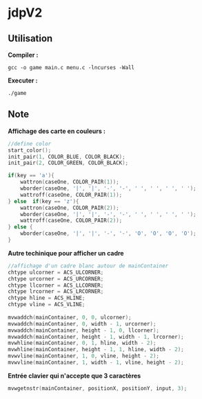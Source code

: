 # jdpV2

## Utilisation

**Compiler :**
```shell
gcc -o game main.c menu.c -lncurses -Wall
```

**Executer :**
```shell
./game
```

## Note

**Affichage des carte en couleurs :**

```C
//define color
start_color();
init_pair(1, COLOR_BLUE, COLOR_BLACK);
init_pair(2, COLOR_GREEN, COLOR_BLACK);
```

```C
if(key == 'a'){
    wattron(caseOne, COLOR_PAIR(1));
    wborder(caseOne, '|', '|', '-', '-', ' ', ' ', ' ', ' ');
    wattroff(caseOne, COLOR_PAIR(1));
} else  if(key == 'z'){
    wattron(caseOne, COLOR_PAIR(2));
    wborder(caseOne, '|', '|', '-', '-', ' ', ' ', ' ', ' ');
    wattroff(caseOne, COLOR_PAIR(2));
} else {
    wborder(caseOne, '|', '|', '-', '-', 'O', 'O', 'O', 'O');
}
```

**Autre techinique pour afficher un cadre**

```C
//affichage d'un cadre blanc autour de mainContainer
chtype ulcorner = ACS_ULCORNER;
chtype urcorner = ACS_URCORNER;
chtype llcorner = ACS_LLCORNER;
chtype lrcorner = ACS_LRCORNER;
chtype hline = ACS_HLINE;
chtype vline = ACS_VLINE;
 
mvwaddch(mainContainer, 0, 0, ulcorner);
mvwaddch(mainContainer, 0, width - 1, urcorner);
mvwaddch(mainContainer, height - 1, 0, llcorner);
mvwaddch(mainContainer, height - 1, width - 1, lrcorner);
mvwhline(mainContainer, 0, 1, hline, width - 2);
mvwhline(mainContainer, height - 1, 1, hline, width - 2);
mvwvline(mainContainer, 1, 0, vline, height - 2);
mvwvline(mainContainer, 1, width - 1, vline, height - 2);
```

**Entrée clavier qui n'accepte que 3 caractères**

```C
mvwgetnstr(mainContainer, positionX, positionY, input, 3);
```